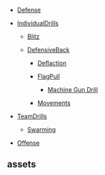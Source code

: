 - [Defense](Defense/README.md)

- [IndividualDrills](Defense/IndividualDrills/README.md)

    - [Blitz](Defense/IndividualDrills/Blitz/README.md)

    - [DefensiveBack]()
        - [Deflaction](Defense/IndividualDrills/DefensiveBack/Deflaction/README.md)

        - [FlagPull]()
            - [Machine Gun Drill](Defense/IndividualDrills/DefensiveBack/FlagPull/MachineGunDrill.md)
        - [Movements](Defense/IndividualDrills/DefensiveBack/Movements/README.md)

- [TeamDrills](Defense/TeamDrills/README.md)

    - [Swarming](Defense/TeamDrills/Swarming/README.md)

- [Offense](Offense/README.md)


## assets

